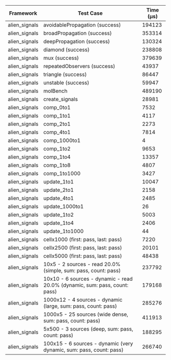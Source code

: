 | Framework | Test Case | Time (μs) |
| --- | --- | --- |
| alien_signals | avoidablePropagation (success) | 194123 |
| alien_signals | broadPropagation (success) | 353314 |
| alien_signals | deepPropagation (success) | 130324 |
| alien_signals | diamond (success) | 238808 |
| alien_signals | mux (success) | 379639 |
| alien_signals | repeatedObservers (success) | 43937 |
| alien_signals | triangle (success) | 86447 |
| alien_signals | unstable (success) | 59947 |
| alien_signals | molBench | 489190 |
| alien_signals | create_signals | 28981 |
| alien_signals | comp_0to1 | 7532 |
| alien_signals | comp_1to1 | 4117 |
| alien_signals | comp_2to1 | 2273 |
| alien_signals | comp_4to1 | 7814 |
| alien_signals | comp_1000to1 | 4 |
| alien_signals | comp_1to2 | 9653 |
| alien_signals | comp_1to4 | 13357 |
| alien_signals | comp_1to8 | 4807 |
| alien_signals | comp_1to1000 | 3427 |
| alien_signals | update_1to1 | 10047 |
| alien_signals | update_2to1 | 2158 |
| alien_signals | update_4to1 | 2485 |
| alien_signals | update_1000to1 | 26 |
| alien_signals | update_1to2 | 5003 |
| alien_signals | update_1to4 | 2406 |
| alien_signals | update_1to1000 | 44 |
| alien_signals | cellx1000 (first: pass, last: pass) | 7220 |
| alien_signals | cellx2500 (first: pass, last: pass) | 20101 |
| alien_signals | cellx5000 (first: pass, last: pass) | 48438 |
| alien_signals | 10x5 - 2 sources - read 20.0% (simple, sum: pass, count: pass) | 237792 |
| alien_signals | 10x10 - 6 sources - dynamic - read 20.0% (dynamic, sum: pass, count: pass) | 179168 |
| alien_signals | 1000x12 - 4 sources - dynamic (large, sum: pass, count: pass) | 285276 |
| alien_signals | 1000x5 - 25 sources (wide dense, sum: pass, count: pass) | 411913 |
| alien_signals | 5x500 - 3 sources (deep, sum: pass, count: pass) | 188295 |
| alien_signals | 100x15 - 6 sources - dynamic (very dynamic, sum: pass, count: pass) | 266740 |
